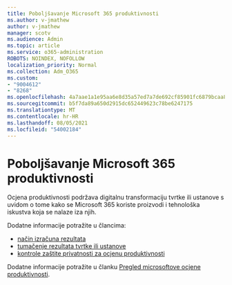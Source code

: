 ```yaml
---
title: Poboljšavanje Microsoft 365 produktivnosti
ms.author: v-jmathew
author: v-jmathew
manager: scotv
ms.audience: Admin
ms.topic: article
ms.service: o365-administration
ROBOTS: NOINDEX, NOFOLLOW
localization_priority: Normal
ms.collection: Adm_O365
ms.custom:
- "9004612"
- "8268"
ms.openlocfilehash: 4a7aae1a1e95aa6e8d35a57ed7a7de692cf85901fc6879bcaa8dade37456eba3
ms.sourcegitcommit: b5f7da89a650d2915dc652449623c78be6247175
ms.translationtype: MT
ms.contentlocale: hr-HR
ms.lasthandoff: 08/05/2021
ms.locfileid: "54002184"
---
```

# <a name="help-improve-microsoft-365-productivity"></a>Poboljšavanje Microsoft 365 produktivnosti

Ocjena produktivnosti podržava digitalnu transformaciju tvrtke ili ustanove s uvidom o tome kako se Microsoft 365 koriste proizvodi i tehnološka iskustva koja se nalaze iza njih.

Dodatne informacije potražite u člancima:

- [način izračuna rezultata](https://docs.microsoft.com/microsoft-365/admin/productivity/productivity-score)
- [tumačenje rezultata tvrtke ili ustanove](https://docs.microsoft.com/microsoft-365/admin/productivity/productivity-score)
- [kontrole zaštite privatnosti za ocjenu produktivnosti](https://docs.microsoft.com/microsoft-365/admin/productivity/privacy)

Dodatne informacije potražite u članku [Pregled microsoftove ocjene produktivnosti](https://docs.microsoft.com/microsoft-365/admin/productivity/productivity-score).
